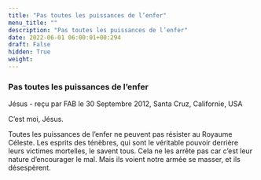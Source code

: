 ```yaml
---
title: "Pas toutes les puissances de l’enfer"
menu_title: ""
description: "Pas toutes les puissances de l’enfer"
date: 2022-06-01 06:00:01+00:294
draft: False
hidden: True
weight:
---
```

### Pas toutes les puissances de l’enfer

Jésus - reçu par FAB le 30 Septembre 2012, Santa Cruz, Californie, USA

C’est moi, Jésus.

Toutes les puissances de l’enfer ne peuvent pas résister au Royaume Céleste. Les esprits des ténèbres, qui sont le véritable pouvoir derrière leurs victimes mortelles, le savent tous. Cela ne les arrête pas car c’est leur nature d’encourager le mal. Mais ils voient notre armée se masser, et ils désespèrent.



